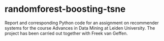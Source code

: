 # randomforest-boosting-tsne
Report and corresponding Python code for an assignment on recommender systems for the course Advances in Data Mining at Leiden University. The project has been carried out together with Freek van Geffen.

